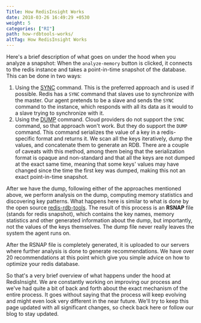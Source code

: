 ```yaml
---
Title: How RedisInsight Works
date: 2018-03-26 16:49:29 +0530
weight: 5
categories: ["RI"]
path: how-rdbtools-works/
altTag: How RedisInsight Works
---
```

Here's a brief description of what goes on under the hood when you analyze a snapshot:
When the `analyze-memory` button is clicked, it connects to the redis instance and takes a point-in-time snapshot of the database.
This can be done in two ways:

1. Using the [SYNC](https://redis.io/commands/sync) command.
    This is the preferred approach and is used if possible.
    Redis has a `SYNC` command that slaves use to synchronize with the master.
    Our agent pretends to be a slave and sends the `SYNC` command to the instance, which responds with all its data as it would to a slave trying to synchronize with it.
1. Using the [DUMP](https://redis.io/commands/dump) command.
    Cloud providers do not support the `SYNC` command, so that approach won't work.
    But they do support the `DUMP` command.
    This command serializes the value of a key in a redis-specific format and returns it.
    We scan all the keys iteratively, dump the values, and concatenate them to generate an RDB.
    There are a couple of caveats with this method, among them being that the serialization format is opaque and non-standard and that all the keys are not dumped at the exact same time, meaning that some keys' values may have changed since the time the first key was dumped, making this not an exact point-in-time snapshot.

After we have the dump, following either of the approaches mentioned above, we perform analysis on the dump, computing memory statistics and discovering key patterns. What happens here is similar to what is done by the open source [redis-rdb-tools](https://github.com/sripathikrishnan/redis-rdb-tools). The result of this process is an **RSNAP** file (stands for redis snapshot), which contains the key names, memory statistics and other generated information about the dump, but importantly, not the values of the keys themselves. The dump file never really leaves the system the agent runs on.

After the RSNAP file is completely generated, it is uploaded to our servers where further analysis is done to generate recommendations. We have over 20 recommendations at this point which give you simple advice on how to optimize your redis database.

So that's a very brief overview of what happens under the hood at RedisInsight. We are constantly working on improving our process and we've had quite a bit of back and forth about the exact mechanism of the entire process. It goes without saying that the process will keep evolving and might even look very different in the near future. We'll try to keep this page updated with all significant changes, so check back here or follow our blog to stay updated.
